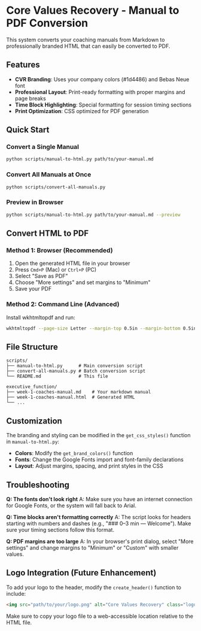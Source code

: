 # Core Values Recovery - Manual to PDF Conversion

This system converts your coaching manuals from Markdown to professionally branded HTML that can easily be converted to PDF.

## Features

- **CVR Branding**: Uses your company colors (#1d4486) and Bebas Neue font
- **Professional Layout**: Print-ready formatting with proper margins and page breaks
- **Time Block Highlighting**: Special formatting for session timing sections
- **Print Optimization**: CSS optimized for PDF generation

## Quick Start

### Convert a Single Manual
```bash
python scripts/manual-to-html.py path/to/your-manual.md
```

### Convert All Manuals at Once
```bash
python scripts/convert-all-manuals.py
```

### Preview in Browser
```bash
python scripts/manual-to-html.py path/to/your-manual.md --preview
```

## Convert HTML to PDF

### Method 1: Browser (Recommended)
1. Open the generated HTML file in your browser
2. Press `Cmd+P` (Mac) or `Ctrl+P` (PC)
3. Select "Save as PDF"
4. Choose "More settings" and set margins to "Minimum"
5. Save your PDF

### Method 2: Command Line (Advanced)
Install wkhtmltopdf and run:
```bash
wkhtmltopdf --page-size Letter --margin-top 0.5in --margin-bottom 0.5in --margin-left 0.5in --margin-right 0.5in your-manual.html your-manual.pdf
```

## File Structure

```
scripts/
├── manual-to-html.py      # Main conversion script
├── convert-all-manuals.py # Batch conversion script
└── README.md              # This file

executive_function/
├── week-1-coaches-manual.md    # Your markdown manual
├── week-1-coaches-manual.html  # Generated HTML
└── ...
```

## Customization

The branding and styling can be modified in the `get_css_styles()` function in `manual-to-html.py`:

- **Colors**: Modify the `get_brand_colors()` function
- **Fonts**: Change the Google Fonts import and font-family declarations
- **Layout**: Adjust margins, spacing, and print styles in the CSS

## Troubleshooting

**Q: The fonts don't look right**
A: Make sure you have an internet connection for Google Fonts, or the system will fall back to Arial.

**Q: Time blocks aren't formatting correctly**
A: The script looks for headers starting with numbers and dashes (e.g., "### 0–3 min — Welcome"). Make sure your timing sections follow this format.

**Q: PDF margins are too large**
A: In your browser's print dialog, select "More settings" and change margins to "Minimum" or "Custom" with smaller values.

## Logo Integration (Future Enhancement)

To add your logo to the header, modify the `create_header()` function to include:
```html
<img src="path/to/your/logo.png" alt="Core Values Recovery" class="logo">
```

Make sure to copy your logo file to a web-accessible location relative to the HTML file.
